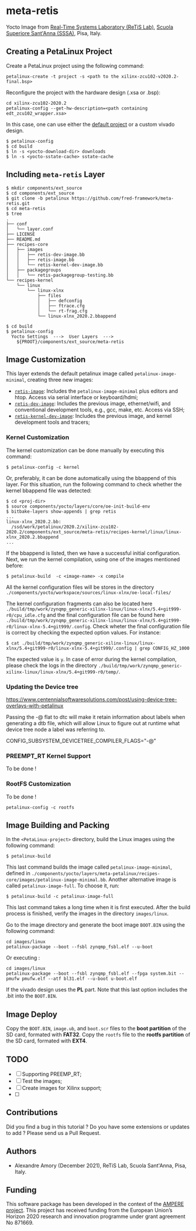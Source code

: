# meta-retis

Yocto Image from [Real-Time Systems Laboratory (ReTiS Lab)](https://retis.santannapisa.it/), [Scuola Superiore Sant'Anna (SSSA)](https://www.santannapisa.it/), Pisa, Italy.

## Creating a PetaLinux Project

Create a PetaLinux project using the following command:
```
petalinux-create -t project -s <path to the xilinx-zcu102-v2020.2-final.bsp>
```
Reconfigure the project with the hardware design (.xsa or .bsp):
```
cd xilinx-zcu102-2020.2
petalinux-config --get-hw-description=<path containing edt_zcu102_wrapper.xsa>
```
In this case, one can use either the [default project](https://xilinx.github.io/Embedded-Design-Tutorials/docs/2020.2/docs/Introduction/ZynqMPSoC-EDT/3-system-configuration.html) or a custom vivado design. 

```
$ petalinux-config
$ cd build
$ ln -s <yocto-download-dir> downloads
$ ln -s <yocto-sstate-cache> sstate-cache
```

## Including `meta-retis` Layer

```
$ mkdir components/ext_source
$ cd components/ext_source
$ git clone -b petalinux https://github.com/fred-framework/meta-retis.git
$ cd meta-retis
$ tree
.
├── conf
│   └── layer.conf
├── LICENSE
├── README.md
├── recipes-core
│   ├── images
│   │   ├── retis-dev-image.bb
│   │   ├── retis-image.bb
│   │   └── retis-kernel-dev-image.bb
│   ├── packagegroups
│   │   └── retis-packagegroup-testing.bb
└── recipes-kernel
    └── linux
        └── linux-xlnx
            ├── files
            │   ├── defconfig
            │   ├── ftrace.cfg
            │   └── rt-frag.cfg
            └── linux-xlnx_2020.2.bbappend
```


```
$ cd build
$ petalinux-config
  Yocto Settings  --->  User Layers  ---> 
    ${PROOT}/components/ext_source/meta-retis
```

## Image Customization

This layer extends the default petalinux image called `petalinux-image-minimal`, creating three new images:

 - [`retis-image`](./recipes-core/images/retis-image.bb): Includes the `petalinux-image-minimal` plus editors and htop. Access via serial interface or keyboard/hdmi;
 - [`retis-dev-image`](./recipes-core/images/retis-dev-image.bb): Includes the previous image,  ethernet/wifi, and conventional development tools, e.g., gcc, make, etc. Access via SSH; 
 - [`retis-kernel-dev-image`](./recipes-core/images/retis-dev-image.bb): Includes the previous image, and kernel development tools and tracers;

### Kernel Customization

The kernel customization can be done manually by executing this command:

```
$ petalinux-config -c kernel
```

Or, preferably, it can be done automatically using the bbappend of this layer. For this situation, run the following command to check whether the kernel bbappend file was detected:

```
$ cd <proj-dir>
$ source components/yocto/layers/core/oe-init-build-env 
$ bitbake-layers show-appends | grep retis
...
linux-xlnx_2020.2.bb:
  /ssd/work/petalinux/2020.2/xilinx-zcu102-2020.2/components/ext_source/meta-retis/recipes-kernel/linux/linux-xlnx_2020.2.bbappend
...
```

If the bbappend is listed, then we have a successful initial configuration. Next, we run the kernel compilation, using one of the images mentioned before:

```
$ petalinux-build  -c <image-name> -x compile
```

All the kernel configuration files will be stores in the directory `./components/yocto/workspace/sources/linux-xlnx/oe-local-files/`

The kernel configuration fragments can also be located here `./build/tmp/work/zynqmp_generic-xilinx-linux/linux-xlnx/5.4+git999-r0/cpu_idle.cfg` and the final configuration file can be found here `./build/tmp/work/zynqmp_generic-xilinx-linux/linux-xlnx/5.4+git999-r0/linux-xlnx-5.4+git999/.config`. Check wheter the final configuration file is correct by checking the expected option values. For instance:

```
$ cat ./build/tmp/work/zynqmp_generic-xilinx-linux/linux-xlnx/5.4+git999-r0/linux-xlnx-5.4+git999/.config | grep CONFIG_HZ_1000
```

The expected value is `y`. In case of error during the kernel compilation, please check the logs in the directory `./build/tmp/work/zynqmp_generic-xilinx-linux/linux-xlnx/5.4+git999-r0/temp/`.

### Updating the Device tree

https://www.centennialsoftwaresolutions.com/post/using-device-tree-overlays-with-petalinux

Passing the -@ flat to dtc will make it retain information about labels when generating a dtb file, which will allow Linux to figure out at runtime what device tree node a label was referring to.

CONFIG_SUBSYSTEM_DEVICETREE_COMPILER_FLAGS="-@" 

### PREEMPT_RT Kernel Support

To be done !

### RootFS Customization

To be done !

```
petalinux-config -c rootfs
```


## Image Building and Packing


In the `<PetaLinux-project>` directory, build the Linux images using the following command:
```
$ petalinux-build
```
This last command builds the image called `petalinux-image-minimal`, defined in `./components/yocto/layers/meta-petalinux/recipes-core/images/petalinux-image-minimal.bb`. Another alternative image is called `petalinux-image-full`. To choose it, run:

```
$ petalinux-build -c petalinux-image-full
```
This last command takes a long time when it is first executed. After the build process is finished, verify the images in the directory `images/linux`. 

Go to the image directory and generate the boot image `BOOT.BIN` using the following command:

```
cd images/linux
petalinux-package --boot --fsbl zynqmp_fsbl.elf --u-boot
```

Or executing :

```
cd images/linux
petalinux-package --boot --fsbl zynqmp_fsbl.elf --fpga system.bit --pmufw pmufw.elf --atf bl31.elf --u-boot u-boot.elf
```
If the vivado design uses the **PL** part. Note that this last option includes the .bit into the `BOOT.BIN`. 

## Image Deploy

Copy the `BOOT.BIN`, `image.ub`, and `boot.scr` files to the **boot partition** of the SD card, formated with **FAT32**. 
Copy the `rootfs` file to the **rootfs partition** of the SD card, formated with **EXT4**. 

## TODO

 - [ ] Supporting PREEMP_RT;
 - [ ] Test the images;
 - [ ] Create images for Xilinx support;
 - [ ] 

## Contributions

  Did you find a bug in this tutorial ? Do you have some extensions or updates to add ? Please send us a Pull Request.

## Authors

 - Alexandre Amory (December 2021), ReTiS Lab, Scuola Sant'Anna, Pisa, Italy.

## Funding
 
This software package has been developed in the context of the [AMPERE project](https://ampere-euproject.eu/). This project has received funding from the European Union’s Horizon 2020 research and innovation programme under grant agreement No 871669.
